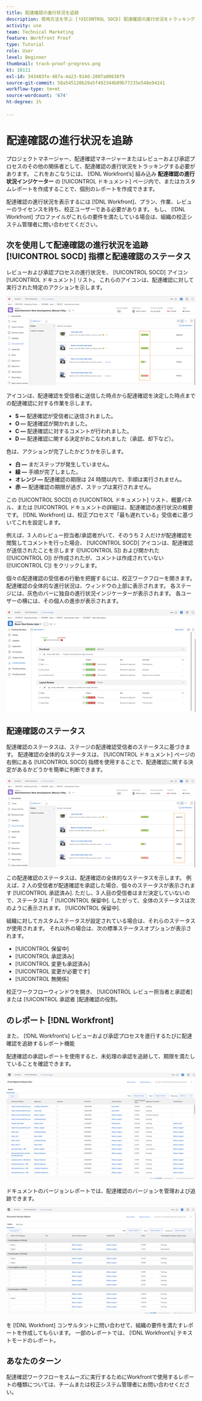 ```yaml
---
title: 配達確認の進行状況を追跡
description: 使用方法を学ぶ [!UICONTROL SOCD] 配達確認の進行状況をトラッキングする指標、配達確認の進行状況およびレポート ( [!DNL  Workfront].
activity: use
team: Technical Marketing
feature: Workfront Proof
type: Tutorial
role: User
level: Beginner
thumbnail: track-proof-progress.png
kt: 10111
exl-id: 343483fe-487a-4a23-914d-2807a00630f9
source-git-commit: 58a545120b29a5f492344b89b77235e548e94241
workflow-type: tm+mt
source-wordcount: '674'
ht-degree: 1%

---
```


# 配達確認の進行状況を追跡

プロジェクトマネージャー、配達確認マネージャーまたはレビューおよび承認プロセスのその他の関係者として、配達確認の進行状況をトラッキングする必要があります。 これをおこなうには、 [!DNL Workfront’s] 組み込み **配達確認の進行状況インジケーター** の [!UICONTROL ドキュメント] ページ内で、またはカスタムレポートを作成することで、個別のレポートを作成できます。

配達確認の進行状況を表示するには [!DNL Workfront]、プラン、作業、レビューのライセンスを持ち、校正ユーザーである必要があります。 もし、 [!DNL Workfront] プロファイルがこれらの要件を満たしている場合は、組織の校正システム管理者に問い合わせてください。

## 次を使用して配達確認の進行状況を追跡 [!UICONTROL SOCD] 指標と配達確認のステータス

レビューおよび承認プロセスの進行状況を、 [!UICONTROL SOCD] アイコン [!UICONTROL ドキュメント] リスト。 これらのアイコンは、配達確認に対して実行された特定のアクションを示します。

![画像 [!UICONTROL ドキュメント] リスト [!DNL  Workfront] プロジェクトを [!UICONTROL SOCD] 強調表示されたアイコン。](assets/manage-proofs-socd.png)

アイコンは、配達確認を受信者に送信した時点から配達確認を決定した時点までの配達確認に対する作業を示します。

* **S —** 配達確認が受信者に送信されました。
* **O —** 配達確認が開かれました。
* **C —** 配達確認に対するコメントが行われました。
* **D —** 配達確認に関する決定がおこなわれました（承認、却下など）。

色は、アクションが完了したかどうかを示します。

* **白 —** まだステップが発生していません。
* **緑 —** 手順が完了しました。
* **オレンジ —** 配達確認の期限は 24 時間以内で、手順は実行されません。
* **赤 —** 配達確認の期限が過ぎ、ステップは実行されません。

この [!UICONTROL SOCD] の [!UICONTROL ドキュメント] リスト、概要パネル、または [!UICONTROL ドキュメントの詳細]は、配達確認の進行状況の概要です。 [!DNL Workfront] は、校正プロセスで「最も遅れている」受信者に基づいてこれを設定します。

例えば、3 人のレビュー担当者/承認者がいて、そのうち 2 人だけが配達確認を閲覧してコメントを行った場合、 [!UICONTROL SOCD] アイコンは、配達確認が送信されたことを示します ([!UICONTROL S]) および開かれた ([!UICONTROL O]) が作成されたが、コメントは作成されていない ([!UICONTROL C]) をクリックします。

個々の配達確認の受信者の行動を把握するには、校正ワークフローを開きます。 配達確認の全体的な進行状況は、ウィンドウの上部に表示されます。 各ステージには、灰色のバーに独自の進行状況インジケーターが表示されます。  各ユーザーの横には、その個人の進歩が表示されます。

![画像 [!UICONTROL 校正ワークフロー] セクションに含める必要があります。](assets/manage-proofs-socd-in-proofing-workflow-window.png)

## 配達確認のステータス

配達確認のステータスは、ステージの配達確認受信者のステータスに基づきます。 配達確認の全体的なステータスは、 [!UICONTROL ドキュメント] ページの右側にある [!UICONTROL SOCD] 指標を使用することで、配達確認に関する決定があるかどうかを簡単に判断できます。

![画像 [!UICONTROL ドキュメント] リスト [!DNL  Workfront] プロジェクトの全体的な配達確認ステータスがハイライト表示されます。](assets/manage-proofs-overall-status.png)

この配達確認のステータスは、配達確認の全体的なステータスを示します。 例えば、2 人の受信者が配達確認を承認した場合、個々のステータスが表示されます [!UICONTROL 承認済み]. ただし、3 人目の受信者はまだ決定していないので、ステータスは「 [!UICONTROL 保留中]. したがって、全体のステータスは次のように表示されます。 [!UICONTROL 保留中].

組織に対してカスタムステータスが設定されている場合は、それらのステータスが使用されます。 それ以外の場合は、次の標準ステータスオプションが表示されます。

* [!UICONTROL 保留中]
* [!UICONTROL 承認済み]
* [!UICONTROL 変更も承認済み]
* [!UICONTROL 変更が必要です]
* [!UICONTROL 無関係]

校正ワークフローウィンドウを開き、 [!UICONTROL レビュー担当者と承認者] または [!UICONTROL 承認者 ]配達確認の役割。

## のレポート [!DNL Workfront]

また、 [!DNL Workfront’s] レビューおよび承認プロセスを進行するたびに配達確認を追跡するレポート機能

配達確認の承認レポートを使用すると、未処理の承認を追跡して、期限を満たしていることを確認できます。

![の配達確認承認レポートの画像 [!DNL  Workfront].](assets/proof-approval-report.png)

ドキュメントのバージョンレポートでは、配達確認のバージョンを管理および追跡できます。

![のドキュメントバージョンレポートの画像 [!DNL  Workfront].](assets/document-version-report.png)

を [!DNL Workfront] コンサルタントに問い合わせて、組織の要件を満たすレポートを作成してもらいます。 一部のレポートでは、 [!DNL Workfront’s] テキストモードのレポート。

## あなたのターン

配達確認ワークフローをスムーズに実行するためにWorkfrontで使用するレポートの種類については、チームまたは校正システム管理者にお問い合わせください。

<!--
### Learn more
* Learn to create reports in [!DNL Workfront] with the Basic Report Creation course.
* View progress and status of a proof
* View activity on a proof within [!DNL Workfront]
-->
